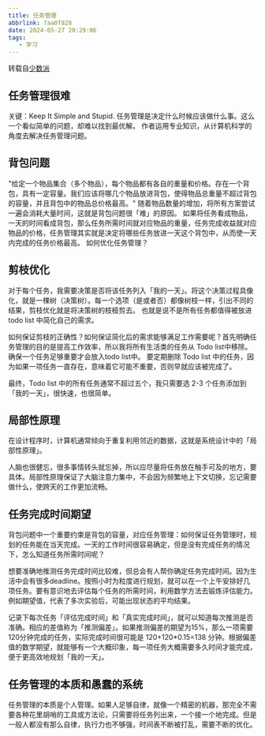 ```yaml
---
title: 任务管理
abbrlink: 7aa0f828
date: 2024-05-27 20:29:06
tags:
   - 学习
---
```


转载自[少数派](https://sspai.com/post/87071)
<!-- less -->

## 任务管理很难
关键：Keep It Simple and Stupid.
任务管理是决定什么时候应该做什么事。这么一个看似简单的问题，却难以找到最优解。
作者运用专业知识，从计算机科学的角度去解决任务管理问题。

##  背包问题
   "给定一个物品集合（多个物品），每个物品都有各自的重量和价格。存在一个背包，具有一定容量。我们应该将哪几个物品放进背包，使得物品总重量不超过背包的容量，并且背包中的物品总价格最高。"
   随着物品数量的增加，将所有方案尝试一遍会消耗大量时间，这就是背包问题很「难」的原因。
   如果将任务看成物品，一天的时间看成背包，那么任务所需时间就对应物品的重量，任务完成收益就对应物品的价格，任务管理其实就是决定将哪些任务放进一天这个背包中，从而使一天内完成的任务价格最高。
   如何优化任务管理？
## 剪枝优化
   对于每个任务，我需要决策是否将该任务列入「我的一天」。将这个决策过程具像化，就是一棵树（决策树）。每一个选项（是或者否）都像树枝一样，引出不同的结果，剪枝优化就是将决策树的枝桠剪去。
也就是说不是所有任务都值得被放进 todo list 中简化自己的需求。

如何保证剪枝的正确性？如何保证简化后的需求能够满足工作需要呢？首先明确任务管理的目的是提高工作效率，所以我将所有生活类的任务从 Todo list中移除。确保一个任务足够重要才会放入todo list中。
要定期删除 Todo list 中的任务，因为如果一项任务一直存在，意味着它可能不重要，否则早就应该被完成了。

最终，Todo list 中的所有任务通常不超过五个，我只需要选 2-3 个任务添加到「我的一天」，很快速，也很简单。

## 局部性原理
在设计程序时，计算机通常倾向于重复利用邻近的数据，这就是系统设计中的「局部性原理」。

人脑也很健忘，很多事情转头就忘掉，所以应尽量将任务放在触手可及的地方，要具体。局部性原理保证了大脑注意力集中，不会因为频繁地上下文切换，忘记需要做什么，使跨天的工作更加流畅。

## 任务完成时间期望
背包问题中一个重要约束是背包的容量，对应任务管理：如何保证任务管理时，规划的任务能在当天完成。一天的工作时间很容易确定，但是没有完成任务的情况下，怎么知道任务所需时间呢？

想要准确地推测任务完成时间比较难，但总会有人帮你确定任务完成时间。因为生活中会有很多deadline。按照小时为粒度进行规划，就可以在一个上午安排好几项任务。要有意识地去评估每个任务的所需时间，利用数学方法去锻炼评估能力。例如期望值，代表了多次实验后，可能出现状态的平均结果。

记录下每次任务「评估完成时间」和「真实完成时间」，就可以知道每次推测是否准确。相应的差值称为「推测偏差」。如果推测偏差的期望为15%，那么一项需要120分钟完成的任务，实际完成时间很可能是 120+120*0.15=138 分钟。根据偏差值的数学期望，就能够有一个大概印象，每一项任务大概需要多久时间才能完成，便于更高效地规划「我的一天」。

## 任务管理的本质和愚蠢的系统
任务管理的本质是个人管理。如果人足够自律，就像一个精密的机器，那完全不需要各种花里胡哨的工具或方法论，只需要将任务列出来，一个接一个地完成。但是一般人都没有那么自律，执行力也不够强，时间表不断被打乱，需要不断的优化。
